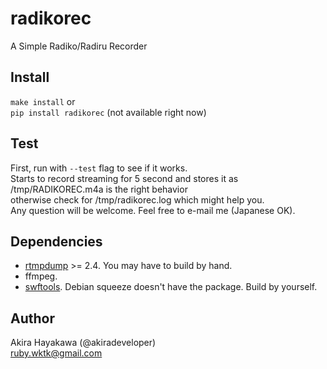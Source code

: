 # radikorec
A Simple Radiko/Radiru Recorder

## Install
`make install` or  
`pip install radikorec` (not available right now)

## Test
First, run with `--test` flag to see if it works.  
Starts to record streaming for 5 second and stores it as /tmp/RADIKOREC.m4a
is the right behavior  
otherwise check for /tmp/radikorec.log
which might help you.  
Any question will be welcome. Feel free to e-mail me (Japanese OK).

## Dependencies
* [rtmpdump](https://github.com/svnpenn/rtmpdump) >= 2.4. You may have to build by hand.  
* ffmpeg. 
* [swftools](http://www.swftools.org/download.html). Debian squeeze doesn't have the package. Build by yourself. 

## Author
Akira Hayakawa (@akiradeveloper)  
ruby.wktk@gmail.com
